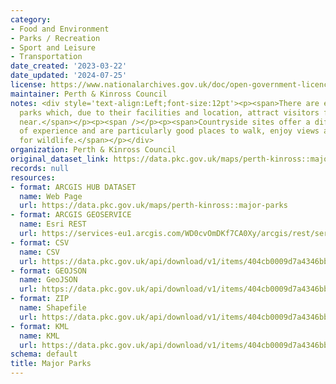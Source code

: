 ```yaml
---
category:
- Food and Environment
- Parks / Recreation
- Sport and Leisure
- Transportation
date_created: '2023-03-22'
date_updated: '2024-07-25'
license: https://www.nationalarchives.gov.uk/doc/open-government-licence/version/3/
maintainer: Perth & Kinross Council
notes: <div style='text-align:Left;font-size:12pt'><p><span>There are eight major
  parks which, due to their facilities and location, attract visitors from far and
  near.</span></p><p><span /></p><p><span>Countryside sites offer a different sort
  of experience and are particularly good places to walk, enjoy views and look out
  for wildlife.</span></p></div>
organization: Perth & Kinross Council
original_dataset_link: https://data.pkc.gov.uk/maps/perth-kinross::major-parks
records: null
resources:
- format: ARCGIS HUB DATASET
  name: Web Page
  url: https://data.pkc.gov.uk/maps/perth-kinross::major-parks
- format: ARCGIS GEOSERVICE
  name: Esri REST
  url: https://services-eu1.arcgis.com/WD0cvOmDKf7CA0Xy/arcgis/rest/services/Major_Parks/FeatureServer/32
- format: CSV
  name: CSV
  url: https://data.pkc.gov.uk/api/download/v1/items/404cb0009d7a4346bb47eff1beeab51e/csv?layers=32
- format: GEOJSON
  name: GeoJSON
  url: https://data.pkc.gov.uk/api/download/v1/items/404cb0009d7a4346bb47eff1beeab51e/geojson?layers=32
- format: ZIP
  name: Shapefile
  url: https://data.pkc.gov.uk/api/download/v1/items/404cb0009d7a4346bb47eff1beeab51e/shapefile?layers=32
- format: KML
  name: KML
  url: https://data.pkc.gov.uk/api/download/v1/items/404cb0009d7a4346bb47eff1beeab51e/kml?layers=32
schema: default
title: Major Parks
---
```

